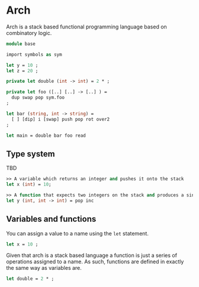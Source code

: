 # Arch

Arch is a stack based functional programming language based on combinatory logic.

```ocaml
module base

import symbols as sym

let y = 10 ;
let z = 20 ;

private let double (int -> int) = 2 * ;

private let foo ([..] [..] -> [..] ) =
  dup swap pop sym.foo
;

let bar (string, int -> string) =
  [ ] [dip] i [swap] push pop rot over2
;

let main = double bar foo read
```
## Type system

TBD

```ocaml
>> A variable which returns an integer and pushes it onto the stack
let x (int) = 10;

>> A function that expects two integers on the stack and produces a single integer
let y (int, int -> int) = pop inc
```

## Variables and functions

You can assign a value to a name using the `let` statement.

```ocaml
let x = 10 ;
```

Given that arch is a stack based language a function is just a series of operations assigned to a name. As such, functions are defined in exactly the same
way as variables are.

```ocaml
let double = 2 * ;
```
